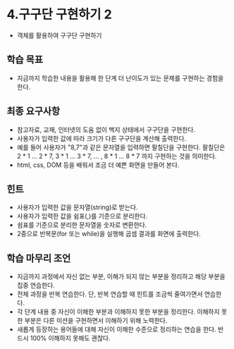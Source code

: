 # 4.구구단 구현하기 2
- 객체를 활용하여 구구단 구현하기


## 학습 목표

- 지금까지 학습한 내용을 활용해 한 단계 더 난이도가 있는 문제를 구현하는 경험을 한다.

## 최종 요구사항

- 참고자료, 교재, 인터넷의 도움 없이 백지 상태에서 구구단을 구현한다.
- 사용자가 입력한 값에 따라 크기가 다른 구구단을 계산해 출력한다.
- 예를 들어 사용자가 "8,7"과 같은 문자열을 입력하면 팔칠단을 구현한다. 팔칠단은 2 * 1 ... 2 * 7, 3 * 1 ... 3 * 7, ... , 8 * 1 ... 8 * 7 까지 구현하는 것을 의미한다.
- html, css, DOM 등을 배워서 조금 더 예쁜 화면을 만들어 본다.

## 힌트

- 사용자가 입력한 값을 문자열(string)로 받는다.
- 사용자가 입력한 값을 쉼표(,)를 기준으로 분리한다.
- 쉼표를 기준으로 분리한 문자열을 숫자로 변환한다.
- 2중으로 반복문(for 또는 while)을 실행해 곱셈 결과를 화면에 출력한다.

## 학습 마무리 조언

- 지금까지 과정에서 자신 없는 부분, 이해가 되지 않는 부분을 정리하고 해당 부분을 집중 연습한다.
- 전체 과정을 반복 연습한다. 단, 반복 연습할 때 힌트를 조금씩 줄여가면서 연습한다.
- 각 단계 내용 중 자신이 이해한 부분과 이해하지 못한 부분을 정리한다. 이해하지 못한 부분은 다른 미션을 구현하면서 이해하기 위해 노력한다.
- 새롭게 등장하는 용어들에 대해 자신이 이해한 수준으로 정리하는 연습을 한다. 반드시 100% 이해하지 못해도 괜찮다.
